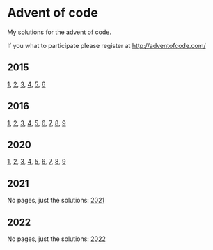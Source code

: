 Advent of code
==============

My solutions for the advent of code.

If you what to participate please register at http://adventofcode.com/

2015
----
[1](2015/day01.md), [2](2015/day02.md), [3](2015/day03.md), [4](2015/day04.md), [5](2015/day05.md), [6](2015/day06.md)

2016
----
[1](2016/day01.md), [2](2016/day02.md), [3](2016/day03.md), [4](2016/day04.md), [5](2016/day05.md), [6](2016/day06.md), [7](2016/day07.md), [8](2016/day08.md), [9](2016/day09.md)

2020
----
[1](2020/day01.md), [2](2020/day02.md), [3](2020/day03.md), [4](2020/day04.md), [5](2020/day05.md), [6](2020/day06.md), [7](2020/day07.md), [8](2020/day08.md), [9](2020/day09.md)

2021
----

No pages, just the solutions: [2021](2021/)

2022
----

No pages, just the solutions: [2022](2022/)
